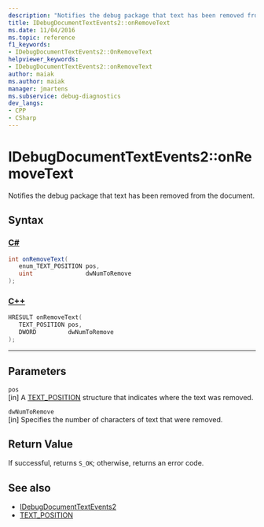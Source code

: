 ```yaml
---
description: "Notifies the debug package that text has been removed from the document."
title: IDebugDocumentTextEvents2::onRemoveText
ms.date: 11/04/2016
ms.topic: reference
f1_keywords:
- IDebugDocumentTextEvents2::OnRemoveText
helpviewer_keywords:
- IDebugDocumentTextEvents2::onRemoveText
author: maiak
ms.author: maiak
manager: jmartens
ms.subservice: debug-diagnostics
dev_langs:
- CPP
- CSharp
---
```

# IDebugDocumentTextEvents2::onRemoveText

Notifies the debug package that text has been removed from the document.

## Syntax

### [C#](#tab/csharp)
```csharp
int onRemoveText( 
   enum_TEXT_POSITION pos,
   uint               dwNumToRemove
);
```
### [C++](#tab/cpp)
```cpp
HRESULT onRemoveText( 
   TEXT_POSITION pos,
   DWORD         dwNumToRemove
);
```
---

## Parameters
`pos`\
[in] A [TEXT_POSITION](../../../extensibility/debugger/reference/text-position.md) structure that indicates where the text was removed.

`dwNumToRemove`\
[in] Specifies the number of characters of text that were removed.

## Return Value
 If successful, returns `S_OK`; otherwise, returns an error code.

## See also
- [IDebugDocumentTextEvents2](../../../extensibility/debugger/reference/idebugdocumenttextevents2.md)
- [TEXT_POSITION](../../../extensibility/debugger/reference/text-position.md)
